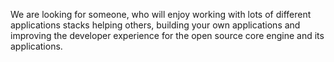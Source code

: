 We are looking for someone, who will enjoy working 
with lots of different applications stacks helping 
others, building your own applications and improving 
the developer experience for the open source 
core engine and its applications.
